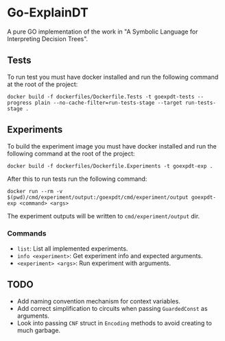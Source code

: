# Go-ExplainDT

A pure GO implementation of the work in "A Symbolic Language for Interpreting Decision Trees".

## Tests

To run test you must have docker installed and run the following command at
the root of the project:

```
docker build -f dockerfiles/Dockerfile.Tests -t goexpdt-tests --progress plain --no-cache-filter=run-tests-stage --target run-tests-stage .
```

## Experiments

To build the experiment image you must have docker installed and run the
following command at the root of the project:

```
docker build -f dockerfiles/Dockerfile.Experiments -t goexpdt-exp .
```

After this to run tests run the following command:

```
docker run --rm -v $(pwd)/cmd/experiment/output:/goexpdt/cmd/experiment/output goexpdt-exp <command> <args>
```

The experiment outputs will be written to `cmd/experiment/output` dir.

### Commands

- `list`: List all implemented experiments.
- `info <experiment>`: Get experiment info and expected arguments.
- `<experiment> <args>`: Run experiment with arguments.

## TODO

- Add naming convention mechanism for context variables.
- Add correct simplification to circuits when passing `GuardedConst` as
  arguments.
- Look into passing `CNF` struct in `Encoding` methods to avoid creating to much
  garbage.
